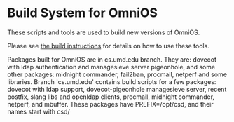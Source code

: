 # Build System for OmniOS

These scripts and tools are used to build new versions of OmniOS.

Please see [the build instructions](http://omnios.omniti.com/wiki.php/BuildInstructions) for details on how to use these tools.


Packages built for OmniOS are in cs.umd.edu branch. They are: dovecot with ldap authentication and managesieve server pigeonhole, and some other packages: midnight commander, fail2ban, procmail, netperf and some libraries. Branch 'cs.umd.edu' contains build scripts for a few packages: dovecot with ldap support, dovecot-pigeonhole managesieve server, recent postfix, slang libs and openldap clients, procmail, midnight commander, netperf, and mbuffer. These packages have PREFIX=/opt/csd, and their names start with csd/
